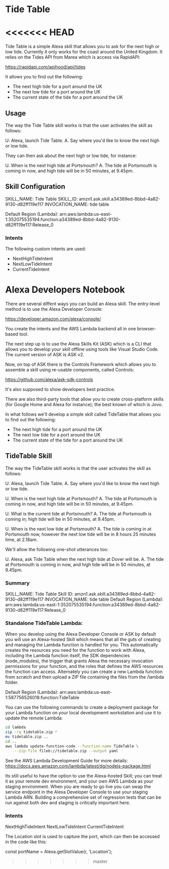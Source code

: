 # Tide Table
<<<<<<< HEAD
=======

Tide Table is a simple Alexa skill that allows you to ask for the next high or low tide. Currently it only works for the coast around the United Kingdom. It relies on the Tides API from Marea which is access via RapidAPI:

https://rapidapi.com/apihood/api/tides

It allows you to find out the following:

* The next high tide for a port around the UK
* The next low tide for a port around the UK
* The current state of the tide for a port around the UK
## Usage

The way the Tide Table skill works is that the user activates the skill as follows:

U: Alexa, launch Tide Table.
A. Say where you'd like to know the next high or low tide.

They can then ask about the next high or low tide, for instance:

U. When is the next high tide at Portsmouth?
A. The tide at Portsmouth is coming in now, and high tide will be in 50 minutes, at 9.45pm.

## Skill Configuration

SKILL_NAME: Tide Table
SKILL_ID: amzn1.ask.skill.a34389ed-8bbd-4a82-9130-d82ff119e117
INVOCATION_NAME: tide table


Default Region (Lambda): arn:aws:lambda:us-east-1:352075535194:function:a34389ed-8bbd-4a82-9130-d82ff119e117:Release_0

### Intents

The following custom intents are used:

* NextHighTideIntent
* NextLowTideIntent
* CurrentTideIntent






# Alexa Developers Notebook

There are several diffent ways you can build an Alexa skill. The entry-level method is to use the Alexa Developer Console:

https://developer.amazon.com/alexa/console/

You create the intents and the AWS Lambda backend all in one browser-based tool.

The next step up is to use the Alexa Skills Kit (ASK) which is a CLI that allows you to develop your skill offline using tools like Visual Studio Code. The current version of ASK is ASK v2.

Now, on top of ASK there is the Controls Framework which allows you to assemble a skill using re-usable components, called Controls:

https://github.com/alexa/ask-sdk-controls

It's also supposed to show developers best practice.

There are also third-party tools that allow you to create cross-platform skills (for Google Home and Alexa for instance); the best known of which is Jovo.

In what follows we'll develop a simple skill called TideTable that allows you to find out the following:

* The next high tide for a port around the UK
* The next low tide for a port around the UK
* The current state of the tide for a port around the UK

## TideTable Skill

The way the TideTable skill works is that the user activates the skill as follows:

U: Alexa, launch Tide Table.
A. Say where you'd like to know the next high or low tide.

U. When is the next high tide at Portsmouth?
A. The tide at Portsmouth is coming in now, and high tide will be in 50 minutes, at 9.45pm.

U. What is the current tide at Portsmouth?
A. The tide at Portsmouth is coming in; high tide will be in 50 minutes, at 9.45pm.

U. When is the next low tide at Portsmouth?
A. The tide is coming in at Portsmouth now, however the next low tide will be in 8 hours 25 minutes time, at 2.18am.

We'll allow the following one-shot utterances too:

U. Alexa, ask Tide Table when the next high tide at Dover will be.
A. The tide at Portsmouth is coming in now, and high tide will be in 50 minutes, at 9.45pm.

### Summary

SKILL_NAME: Tide Table
Skill ID: amzn1.ask.skill.a34389ed-8bbd-4a82-9130-d82ff119e117
INVOCATION_NAME: tide table
Default Region (Lambda): arn:aws:lambda:us-east-1:352075535194:function:a34389ed-8bbd-4a82-9130-d82ff119e117:Release_0


### Standalone TideTable Lambda:

When you develop using the Alexa Developer Console or ASK by default you will use an Alexa-hosted Skill which means that all the guts of creating and managing the Lambda function is handled for you. This automatically creates the resources you need for the function to work with Alexa, including the Lambda function itself, the SDK dependencies (node_modules), the trigger that grants Alexa the necessary invocation permissions for your function, and the roles that defines the AWS resources the function can access. Alternately you can create a new Lambda function from scratch and then upload a ZIP file containing the files from the /lambda folder.

Default Region (Lambda): arn:aws:lambda:us-east-1:587756526018:function:TideTable

You can use the following commands to create a deployment package for your Lambda function on your local developmemt workstation and use it to update the remote Lambda:

```bash
cd lambda
zip -rq tidetable.zip *
mv tidetable.zip ..
cd ..
aws lambda update-function-code --function-name TideTable \
    --zip-file fileb://tidetable.zip --output yaml
```

See the AWS Lambda Development Guide for more details: https://docs.aws.amazon.com/lambda/latest/dg/nodejs-package.html

Its still useful to have the option to use the Alexa-hosted Skill; you can treat it as your remote dev environment, and your own AWS Lambda as your staging environment. When you are ready to go live you can swap the service endpoint in the Alexa Developer Console to use your staging Lambda ARN. Building a comprehensive set of regression tests that can be run against both dev and staging is critically important here.


### Intents

NextHighTideIntent
NextLowTideIntent
CurrentTideIntent

The Location slot is used to capture the port, which can then be accessed in the code like this:

const portName = Alexa.getSlotValue(r, 'Location');

>>>>>>> master
